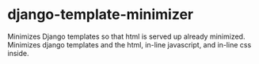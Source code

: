 django-template-minimizer
=========================

Minimizes Django templates so that html is served up already minimized.  Minimizes django templates and the html, in-line javascript, and in-line css inside.